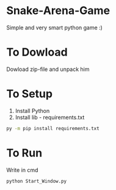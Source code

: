 # Snake-Arena-Game

Simple and very smart python game :)

# To Dowload

Dowload zip-file and unpack him

# To Setup

1. Install Python
2. Install lib - requirements.txt

```bash
py -m pip install requirements.txt
```

# To Run

Write in cmd

```bash
python Start_Window.py
```
